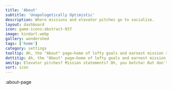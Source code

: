 ```yaml
---
title: 'About'
subtitle: 'Unapologetically Optimistic'
description: Where missions and elevator pitches go to socialize.
layout: dashboard
icon: game-icons:abstract-037
image: kindart.webp
gallery: wondershed
tags: ['home']
category: settings
tooltip: Ah, the "About" page—home of lofty goals and earnest mission statements. But really, welcome! We're all about creating nifty AI-human interaction tools. Stick around and you might just become part of our mission.
dottitip: Ah, the "About" page—home of lofty goals and earnest mission statements. But truly, welcome! We really care about what we do.
amitip: Elevator pitches? Mission statements? Oh, you betcha! But don't let the corporate lingo fool you. We're as grassroots as a digital butterfly can be! Flutter around and learn what makes us tick. 🦋🌈
sort: icon
---
```



:about-page
